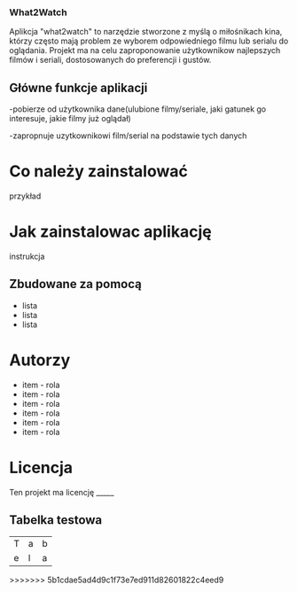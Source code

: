 ### What2Watch

Aplikcja "what2watch" to narzędzie stworzone z myślą o miłośnikach kina, którzy często mają problem ze wyborem odpowiedniego filmu lub serialu do oglądania. Projekt ma na celu zaproponowanie użytkownikow najlepszych filmów i seriali, dostosowanych do preferencji i gustów.

## Główne funkcje aplikacji
-pobierze od użytkownika dane(ulubione filmy/seriale, jaki gatunek go interesuje, jakie filmy już oglądał)

-zapropnuje uzytkownikowi film/serial na podstawie tych danych

# Co należy zainstalować

przykład

# Jak zainstalowac aplikację

instrukcja

## Zbudowane za pomocą
* lista
* lista
* lista

# Autorzy
* item - rola 
* item - rola
* item - rola
* item - rola
* item - rola
* item - rola

# Licencja

Ten projekt ma licencję _____



## Tabelka testowa
<table>
    <tr>
        <td>T</td><td>a</td><td>b</td>
    </tr>
    <tr>
        <td>e</td><td>l</td><td>a</td>
    </tr>
</table>
>>>>>>> 5b1cdae5ad4d9c1f73e7ed911d82601822c4eed9
